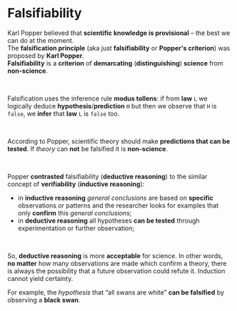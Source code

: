 # Falsifiability
Karl Popper believed that **scientific knowledge is provisional** – the best we can do at the moment.<br>
The **falsification principle** (aka just **falsifiability** or **Popper's criterion**) was proposed by **Karl Popper**.<br>
**Falsifiability** is a **criterion** of **demarcating** (**distinguishing**) **science** from **non-science**.

<br>

Falsification uses the inference rule **modus tollens**: if from **law** `L` we logically deduce **hypothesis**/**prediction** `H` but then we observe that `H` is `false`, we **infer** that **law** `L` is `false` too.

<br>

According to Popper, scientific theory should make **predictions that can be tested**. If *theory* can **not** be falsified it is **non-science**.<br>

<br>

Popper **contrasted** falsifiability (**deductive reasoning**) to the similar concept of **verifiability** (**inductive reasoning**):
- in **inductive reasoning** *general conclusions* are based on **specific** observations or patterns and the researcher looks for examples that only **confirm** this *general conclusions*;
- in **deductive reasoning** all hypotheses **can be tested** through experimentation or further observation;

<br>

So,  **deductive reasoning** is more **acceptable** for science. In other words, **no matter** how many observations are made which confirm a theory, there is always the possibility that a future observation could refute it. Induction cannot yield certainty.<br>

For example, the *hypothesis* that “all swans are white” **can be falsified** by observing a **black swan**.<br>